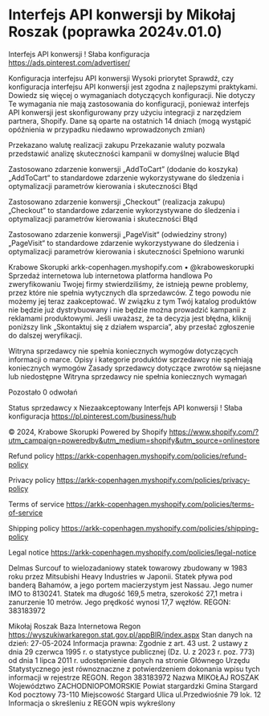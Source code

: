 # Interfejs API konwersji by Mikołaj Roszak (poprawka 2024v.01.0)
Interfejs API konwersji ! Słaba konfiguracja
https://ads.pinterest.com/advertiser/

Konfiguracja interfejsu API konwersji Wysoki priorytet
Sprawdź, czy konfiguracja interfejsu API konwersji jest zgodna z najlepszymi praktykami. Dowiedz się więcej o wymaganiach dotyczących konfiguracji.
Nie dotyczy
Te wymagania nie mają zastosowania do konfiguracji, ponieważ interfejs API konwersji jest skonfigurowany przy użyciu integracji z narzędziem partnera, Shopify.
Dane są oparte na ostatnich 14 dniach (mogą wystąpić opóźnienia w przypadku niedawno wprowadzonych zmian)

Przekazano walutę realizacji zakupu
Przekazanie waluty pozwala przedstawić analizę skuteczności kampanii w domyślnej walucie
Błąd

Zastosowano zdarzenie konwersji „AddToCart” (dodanie do koszyka)
„AddToCart“ to standardowe zdarzenie wykorzystywane do śledzenia i optymalizacji parametrów kierowania i skuteczności
Błąd

Zastosowano zdarzenie konwersji „Checkout” (realizacja zakupu)
„Checkout“ to standardowe zdarzenie wykorzystywane do śledzenia i optymalizacji parametrów kierowania i skuteczności
Błąd

Zastosowano zdarzenie konwersji „PageVisit“ (odwiedziny strony)
„PageVisit“ to standardowe zdarzenie wykorzystywane do śledzenia i optymalizacji parametrów kierowania i skuteczności
Spełniono warunki

Krabowe Skorupki arkk-copenhagen.myshopify.com • @kraboweskorupki
Sprzedaż internetowa lub internetowa platforma handlowa
Po zweryfikowaniu Twojej firmy stwierdziliśmy, że istnieją pewne problemy, przez które nie spełnia wytycznych dla sprzedawców. 
Z tego powodu nie możemy jej teraz zaakceptować. W związku z tym Twój katalog produktów nie będzie już dystrybuowany i nie 
będzie można prowadzić kampanii z reklamami produktowymi. Jeśli uważasz, że ta decyzja jest błędna, kliknij poniższy link „Skontaktuj się z działem wsparcia”, 
aby przesłać zgłoszenie do dalszej weryfikacji.

Witryna sprzedawcy nie spełnia koniecznych wymogów dotyczących informacji o marce.
Opisy i kategorie produktów sprzedawcy nie spełniają koniecznych wymogów
Zasady sprzedawcy dotyczące zwrotów są niejasne lub niedostępne
Witryna sprzedawcy nie spełnia koniecznych wymagań

Pozostało 0 odwołań

Status sprzedawcy x Niezaakceptowany
Interfejs API konwersji ! Słaba konfiguracja
https://pl.pinterest.com/business/hub


© 2024, Krabowe Skorupki 
Powered by Shopify https://www.shopify.com/?utm_campaign=poweredby&utm_medium=shopify&utm_source=onlinestore

Refund policy https://arkk-copenhagen.myshopify.com/policies/refund-policy

Privacy policy https://arkk-copenhagen.myshopify.com/policies/privacy-policy

Terms of service https://arkk-copenhagen.myshopify.com/policies/terms-of-service

Shipping policy https://arkk-copenhagen.myshopify.com/policies/shipping-policy

Legal notice https://arkk-copenhagen.myshopify.com/policies/legal-notice

Delmas Surcouf to wielozadaniowy statek towarowy zbudowany w 1983 roku przez Mitsubishi Heavy Industries w Japonii. 
Statek pływa pod banderą Bahamów, a jego portem macierzystym jest Nassau. Jego numer IMO to 8130241. 
Statek ma długość 169,5 metra, szerokość 27,1 metra i zanurzenie 10 metrów. Jego prędkość wynosi 17,7 węzłów.
REGON: 383183972

Mikołaj Roszak
Baza Internetowa Regon
https://wyszukiwarkaregon.stat.gov.pl/appBIR/index.aspx
Stan danych na dzień: 27-05-2024
Informacja prawna: Zgodnie z art. 43 ust. 2 ustawy z dnia 29 czerwca 1995 r. o statystyce publicznej (Dz. U. z 2023 r. poz. 773) 
od dnia 1 lipca 2011 r. udostępnienie danych na stronie Głównego Urzędu Statystycznego jest równoznaczne z 
potwierdzeniem dokonania wpisu tych informacji w rejestrze REGON.
Regon 383183972
Nazwa MIKOŁAJ ROSZAK
Województwo ZACHODNIOPOMORSKIE
Powiat stargardzki
Gmina Stargard
Kod pocztowy 73-110 
Miejscowość Stargard
Ulica ul.Przedwiośnie 79 lok. 12
Informacja o skreśleniu z REGON wpis wykreślony
